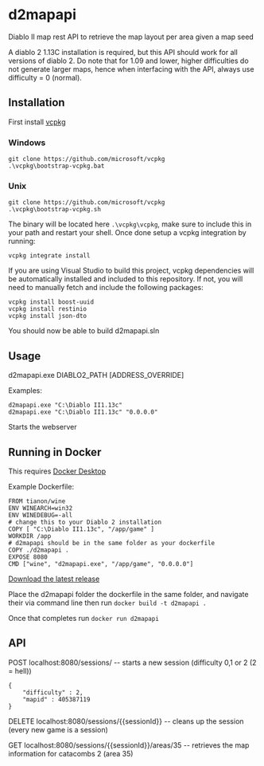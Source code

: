 # d2mapapi
Diablo II map rest API to retrieve the map layout per area given a map seed

A diablo 2 1.13C installation is required, but this API should work for all versions of diablo 2. Do note that for 1.09 and lower, higher difficulties do not generate larger maps, hence when interfacing with the API, always use difficulty = 0 (normal).

## Installation

First install [vcpkg](https://github.com/microsoft/vcpkg)

### Windows
```
git clone https://github.com/microsoft/vcpkg
.\vcpkg\bootstrap-vcpkg.bat
```

### Unix
```
git clone https://github.com/microsoft/vcpkg
.\vcpkg\bootstrap-vcpkg.sh
```

The binary will be located here `.\vcpkg\vcpkg`, make sure to include this in your path and restart your shell. Once done setup a vcpkg integration by running:

```
vcpkg integrate install
```

If you are using Visual Studio to build this project, vcpkg dependencies will be automatically installed and included to this repository. If not, you will need to manually fetch and include the following packages:

```
vcpkg install boost-uuid
vcpkg install restinio
vcpkg install json-dto
```

You should now be able to build d2mapapi.sln

## Usage

d2mapapi.exe DIABLO2_PATH \[ADDRESS_OVERRIDE\]

Examples:
```
d2mapapi.exe "C:\Diablo II1.13c"
d2mapapi.exe "C:\Diablo II1.13c" "0.0.0.0"
```

Starts the webserver

## Running in Docker

This requires [Docker Desktop](https://www.docker.com/products/docker-desktop)

Example Dockerfile:
```
FROM tianon/wine
ENV WINEARCH=win32
ENV WINEDEBUG=-all
# change this to your Diablo 2 installation
COPY [ "C:\Diablo II1.13c", "/app/game" ]
WORKDIR /app
# d2mapapi should be in the same folder as your dockerfile
COPY ./d2mapapi .
EXPOSE 8080
CMD ["wine", "d2mapapi.exe", "/app/game", "0.0.0.0"]
```

[Download the latest release](https://github.com/rmilejcz/d2mapapi/releases)

Place the d2mapapi folder the dockerfile in the same folder, and navigate their via command line then run `docker build -t d2mapapi .`

Once that completes run `docker run d2mapapi`
## API

POST localhost:8080/sessions/ -- starts a new session (difficulty 0,1 or 2 (2 = hell))
```
{
    "difficulty" : 2, 
    "mapid" : 405387119
}
```
DELETE localhost:8080/sessions/{{sessionId}} -- cleans up the session (every new game is a session)

GET localhost:8080/sessions/{{sessionId}}/areas/35  -- retrieves the map information for catacombs 2 (area 35)
